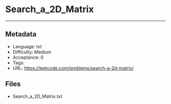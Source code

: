 # Search_a_2D_Matrix

---

## Metadata

- Language: txt
- Difficulty: Medium
- Acceptance: 0
- Tags: 
- URL: https://leetcode.com/problems/search-a-2d-matrix/

## Files

- Search_a_2D_Matrix.txt
